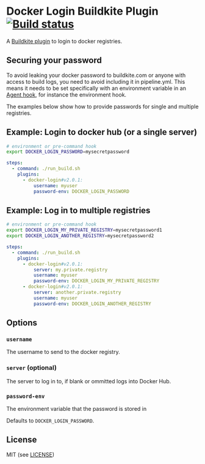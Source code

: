 # Docker Login Buildkite Plugin [![Build status](https://badge.buildkite.com/26275954e05437ec7380e553bb83a515d70be2a0abf8f08815.svg?branch=master)](https://buildkite.com/buildkite/plugins-docker-login)

A [Buildkite plugin](https://buildkite.com/docs/agent/v3/plugins) to login to docker registries.

## Securing your password

To avoid leaking your docker password to buildkite.com or anyone with access to build logs, you need to avoid including it in pipeline.yml. This means it needs to be set specifically with an environment variable in an [Agent hook](https://buildkite.com/docs/agent/hooks), for instance the environment hook.

The examples below show how to provide passwords for single and multiple registries.

## Example: Login to docker hub (or a single server)

```bash
# environment or pre-command hook
export DOCKER_LOGIN_PASSWORD=mysecretpassword
```

```yml
steps:
  - command: ./run_build.sh
    plugins:
      - docker-login#v2.0.1:
          username: myuser
          password-env: DOCKER_LOGIN_PASSWORD
```

## Example: Log in to multiple registries

```bash
# environment or pre-command hook
export DOCKER_LOGIN_MY_PRIVATE_REGISTRY=mysecretpassword1
export DOCKER_LOGIN_ANOTHER_REGISTRY=mysecretpassword2
```

```yml
steps:
  - command: ./run_build.sh
    plugins:
      - docker-login#v2.0.1:
          server: my.private.registry
          username: myuser
          password-env: DOCKER_LOGIN_MY_PRIVATE_REGISTRY
      - docker-login#v2.0.1:
          server: another.private.registry
          username: myuser
          password-env: DOCKER_LOGIN_ANOTHER_REGISTRY
```

## Options

### `username`

The username to send to the docker registry.

### `server` (optional)

The server to log in to, if blank or ommitted logs into Docker Hub.

### `password-env`

The environment variable that the password is stored in

Defaults to `DOCKER_LOGIN_PASSWORD`.

## License

MIT (see [LICENSE](LICENSE))
